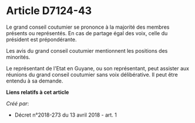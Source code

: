 # Article D7124-43

Le grand conseil coutumier se prononce à la majorité des membres présents ou représentés. En cas de partage égal des voix,
celle du président est prépondérante.

Les avis du grand conseil coutumier mentionnent les positions des minorités.

Le représentant de l'Etat en Guyane, ou son représentant, peut assister aux réunions du grand conseil coutumier sans voix
délibérative. Il peut être entendu à sa demande.

**Liens relatifs à cet article**

_Créé par_:

  - Décret n°2018-273 du 13 avril 2018 - art. 1
